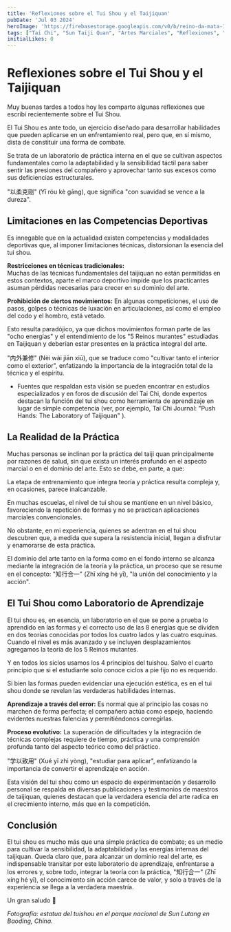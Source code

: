```yaml
---
title: 'Reflexiones sobre el Tui Shou y el Taijiquan'
pubDate: 'Jul 03 2024'
heroImage: 'https://firebasestorage.googleapis.com/v0/b/reino-da-mata-160a9.appspot.com/o/tai-chi-blog%2Fmonumento_tai_chi_sun.webp?alt=media&token=ef0c8a5b-8805-4aa8-ae3f-98f98acb3585'
tags: ["Tai Chi", "Sun Taiji Quan", "Artes Marciales", "Reflexiones", "Tui Shou"] 
initialLikes: 0   
---
```


# Reflexiones sobre el Tui Shou y el Taijiquan

Muy buenas tardes a todos hoy les comparto algunas reflexiones que escribí recientemente sobre el Tui Shou. 

El Tui Shou es ante todo, un ejercicio diseñado para desarrollar habilidades que pueden aplicarse en un enfrentamiento real, pero que, en sí mismo, dista de constituir una forma de combate. 

Se trata de un laboratorio de práctica interna en el que se cultivan aspectos fundamentales como la adaptabilidad y la sensibilidad táctil para saber sentir las presiones del compañero y aprovechar tanto sus excesos como sus deficiencias estructurales.

"以柔克刚" (Yǐ róu kè gāng), que significa "con suavidad se vence a la dureza".

## Limitaciones en las Competencias Deportivas

Es innegable que en la actualidad existen competencias y modalidades deportivas que, al imponer limitaciones técnicas, distorsionan la esencia del tui shou.

**Restricciones en técnicas tradicionales:**  
Muchas de las técnicas fundamentales del taijiquan no están permitidas en estos contextos, aparte el marco deportivo impide que los practicantes asuman pérdidas necesarias para crecer en su dominio del arte.

**Prohibición de ciertos movimientos:** En algunas competiciones, el uso de pasos, golpes o técnicas de luxación en articulaciones, así como el empleo del codo y el hombro, está vetado. 

Esto resulta paradójico, ya que dichos movimientos forman parte de las "ocho energías" y el entendimiento de los "5 Reinos murantes" estudiadas en Taijiquan y deberían estar presentes en la práctica integral del arte.

"内外兼修" (Nèi wài jiān xiū), que se traduce como "cultivar tanto el interior como el exterior", enfatizando la importancia de la integración total de la técnica y el espíritu.

* Fuentes que respaldan esta visión se pueden encontrar en estudios especializados y en foros de discusión del Tai Chi, donde expertos destacan la función del tui shou como herramienta de aprendizaje en lugar de simple competencia (ver, por ejemplo, Tai Chi Journal: "Push Hands: The Laboratory of Taijiquan" ).

## La Realidad de la Práctica

Muchas personas se inclinan por la práctica del taiji quan principalmente por razones de salud, sin que exista un interés profundo en el aspecto marcial o en el dominio del arte. Esto se debe, en parte, a que:

La etapa de entrenamiento que integra teoría y práctica resulta compleja y, en ocasiones, parece inalcanzable.

En muchas escuelas, el nivel de tui shou se mantiene en un nivel básico, favoreciendo la repetición de formas y no se practican aplicaciones marciales convencionales.

No obstante, en mi experiencia, quienes se adentran en el tui shou descubren que, a medida que supera la resistencia inicial, llegan a disfrutar y enamorarse de esta práctica. 

El dominio del arte tanto en la forma como en el fondo interno se alcanza mediante la integración de la teoría y la práctica, un proceso que se resume en el concepto:
 "知行合一" (Zhī xíng hé yī), "la unión del conocimiento y la acción".

## El Tui Shou como Laboratorio de Aprendizaje

El tui shou es, en esencia, un laboratorio en el que se pone a prueba lo aprendido en las formas y el correcto uso de las 8 energías que se dividen en dos teorías conocidas por todos los cuatro lados y las cuatro esquinas. Cuando el nivel es más avanzado y se incluyen desplazamientos agregamos la teoría de los 5 Reinos mutantes.

Y en todos los siclos usamos los 4 principios del tuishou. Salvo el cuarto principio que si el estudiante solo conoce ciclos a pie fijo no es requerido.

Si bien las formas pueden evidenciar una ejecución estética, es en el tui shou donde se revelan las verdaderas habilidades internas.

**Aprendizaje a través del error:** Es normal que al principio las cosas no marchen de forma perfecta; el compañero actúa como espejo, haciendo evidentes nuestras falencias y permitiéndonos corregirlas.

**Proceso evolutivo:** La superación de dificultades y la integración de técnicas complejas requiere de tiempo, práctica y una comprensión profunda tanto del aspecto teórico como del práctico.
 
"学以致用" (Xué yǐ zhì yòng), "estudiar para aplicar", enfatizando la importancia de convertir el aprendizaje en acción.

Esta visión del tui shou como un espacio de experimentación y desarrollo personal se respalda en diversas publicaciones y testimonios de maestros de taijiquan, quienes destacan que la verdadera esencia del arte radica en el crecimiento interno, más que en la competición.

## Conclusión

El tui shou es mucho más que una simple práctica de combate; es un medio para cultivar la sensibilidad, la adaptabilidad y las energías internas del taijiquan. Queda claro que, para alcanzar un dominio real del arte, es indispensable transitar por este laboratorio de aprendizaje, enfrentarse a los errores y, sobre todo, integrar la teoría con la práctica, "知行合一" 
(Zhī xíng hé yī), el conocimiento sin acción carece de valor, y solo a través de la experiencia se llega a la verdadera maestría.

Un gran saludo 👋

*Fotografía: estatua del tuishou en el parque nacional de Sun Lutang en Baoding, China.*

